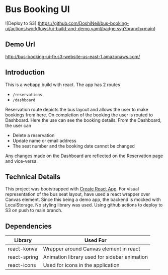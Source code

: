 # Bus Booking UI

![Deploy to S3]
(https://github.com/DoshiNeil/bus-booking-ui/actions/workflows/ui-build-and-demo.yaml/badge.svg?branch=main)

## Demo Url

http://bus-booking-ui-fe.s3-website-us-east-1.amazonaws.com/

## Introduction

This is a webapp build with react. The app has 2 routes

- `/reservations`
- `/dashboard`

Reservation route depicts the bus layout and allows the user to make bookings from here.
On completion of the booking the user is routed to Dashboard. Here the use can see the booking details.
From the Dashboard, the user can

- Delete a reservation
- Update name or email address
- The seat number and the booking date cannot be changed

Any changes made on the Dashboard are reflected on the Reservation page and vice-versa.

## Technical Details

This project was bootstrapped with [Create React App](https://github.com/facebook/create-react-app).
For visual representation of the bus seat layout, have used a react wrapper over Canvas element.
Since this being a demo app, the backend is mocked with LocalStorage. No styling library was used.
Using github actions to deploy to S3 on push to main branch.

## Dependencies

| Library      | Used For                                     |
| ------------ | -------------------------------------------- |
| react-konva  | Wrapper around Canvas element in react       |
| react-spring | Animation library used for sidebar animation |
| react-icons  | Used for icons in the application            |
